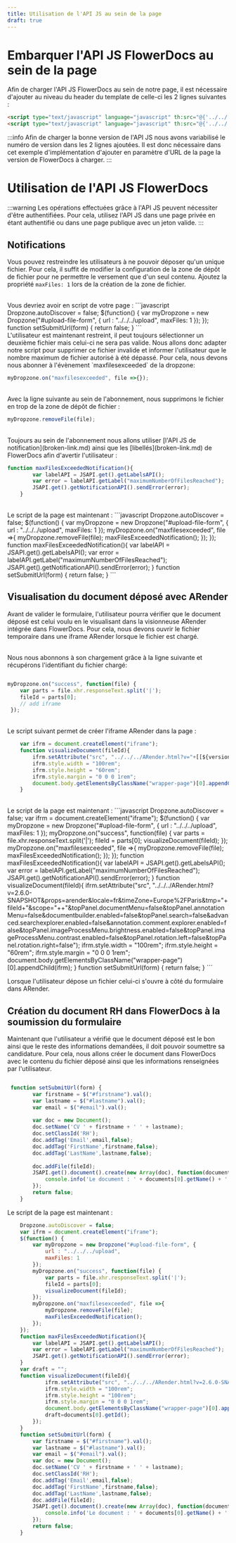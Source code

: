 ```yaml
---
title: Utilisation de l'API JS au sein de la page
draft: true
---
```


# Embarquer l'API JS FlowerDocs au sein de la page

Afin de charger l'API JS FlowerDocs au sein de notre page, il est nécessaire d'ajouter au niveau du header du template de celle-ci les 2 lignes suivantes : 

```HTML
<script type="text/javascript" language="javascript" th:src="@{'../../../scripts/flower.js?v='+${version}}"></script>
<script type="text/javascript" language="javascript" th:src="@{'../../../flowergwt/flowergwt.nocache.js?v='+${version}}"></script>
```
:::info
Afin de charger la bonne version de l'API JS nous avons variabilisé le numéro de version dans les 2 lignes ajoutées. Il est donc nécessaire dans cet exemple d'implémentation d'ajouter en paramètre d'URL de la page la version de FlowerDocs à charger. 
:::

# Utilisation de l'API JS FlowerDocs
:::warning
Les opérations effectuées grâce à l'API JS peuvent nécessiter d'être authentifiées. Pour cela, utilisez l'API JS dans une page privée en étant authentifié ou dans une page publique avec un jeton valide.
:::

## Notifications 

Vous pouvez restreindre les utilisateurs à ne pouvoir déposer qu'un unique fichier. Pour cela, il suffit de modifier la configuration de la zone de dépôt de fichier pour ne permettre le versement que d'un seul contenu. Ajoutez la propriété `maxFiles: 1` lors de la création de la zone de fichier. 

<br/>
Vous devriez avoir en script de votre page : 
```javascript
Dropzone.autoDiscover = false;
	$(function() {
		var myDropzone = new Dropzone("#upload-file-form", {
			url : "../../../upload",
			maxFiles: 1
		});
	});
	function setSubmitUrl(form) {
		return false;
	}
```

<br/>
L'utilisateur est maintenant restreint, il peut toujours sélectionner un deuxième fichier mais celui-ci ne sera pas valide. Nous allons donc adapter notre script pour supprimer ce fichier invalide et informer l'utilisateur que le nombre maximum de fichier autorisé à été dépassé. Pour cela, nous devons nous abonner à l'évènement `maxfilesexceeded` de la dropzone: 

```javascript
myDropzone.on("maxfilesexceeded", file =>{});
```

<br/>
Avec la ligne suivante au sein de l'abonnement, nous supprimons le fichier en trop de la zone de dépôt de fichier : 

```javascript
myDropzone.removeFile(file);
```

<br/>
Toujours au sein de l'abonnement nous allons utiliser [l'API JS de notification](broken-link.md) ainsi que les  [libellés](broken-link.md) de FlowerDocs afin d'avertir l'utilisateur : 

```javascript
function maxFilesExceededNotification(){
  		var labelAPI = JSAPI.get().getLabelsAPI();
  		var error = labelAPI.getLabel("maximumNumberOfFilesReached");
  		JSAPI.get().getNotificationAPI().sendError(error);
  	}  
```

<br/>
Le script de la page est maintenant : 
```javascript
	Dropzone.autoDiscover = false;
	$(function() {
		var myDropzone = new Dropzone("#upload-file-form", {
			url : "../../../upload",
			maxFiles: 1
		});
		myDropzone.on("maxfilesexceeded", file =>{
  			myDropzone.removeFile(file);
  			maxFilesExceededNotification();
  		});
	});
	function maxFilesExceededNotification(){
		var labelAPI = JSAPI.get().getLabelsAPI();
  		var error = labelAPI.getLabel("maximumNumberOfFilesReached");
  		JSAPI.get().getNotificationAPI().sendError(error);
  	}  
	function setSubmitUrl(form) {
		return false;
	}
```

## Visualisation du document déposé avec ARender

Avant de valider le formulaire, l'utilisateur pourra vérifier que le document déposé est celui voulu en le visualisant dans la visionneuse ARender intégrée dans FlowerDocs. Pour cela, nous devons ouvrir le fichier temporaire dans une iframe ARender lorsque le fichier est chargé. 

<br/>
Nous nous abonnons à son chargement grâce à la ligne suivante et récupérons l'identifiant du fichier chargé: 

```javascript 

myDropzone.on("success", function(file) {
	var parts = file.xhr.responseText.split('|');
   	fileId = parts[0];
 	// add iframe
 });
```

<br/>
Le script suivant permet de créer l'iframe ARender dans la page : 

```javascript
	var ifrm = document.createElement("iframe");
	function visualizeDocument(fileId){
		ifrm.setAttribute("src", "../../../ARender.html?v="+[[${version}]]+"&props=arender&locale=fr&timeZone=Europe%2FParis&tmp="+fileId+"&scope="+<scope>+"&topPanel.documentMenu=false&topPanel.annotationMenu=false&documentbuilder.enabled=false&topPanel.search=false&advanced.searchexplorer.enabled=false&annotation.comment.explorer.enabled=false&topPanel.imageProcessMenu.brightness.enabled=false&topPanel.imageProcessMenu.contrast.enabled=false&topPanel.rotation.left=false&topPanel.rotation.right=false");
        ifrm.style.width = "100rem";
        ifrm.style.height = "60rem";
  		ifrm.style.margin = "0 0 0 1rem";
        document.body.getElementsByClassName("wrapper-page")[0].appendChild(ifrm);
	}
```

<br/>
Le script de la page est maintenant : 
```javascript
	Dropzone.autoDiscover = false;
  	var ifrm = document.createElement("iframe");
	$(function() {
		var myDropzone = new Dropzone("#upload-file-form", {
			url : "../../../upload",
  			maxFiles: 1
		});
		myDropzone.on("success", function(file) {
			var parts = file.xhr.responseText.split('|');
			fileId = parts[0];
  			visualizeDocument(fileId);
		});
  		myDropzone.on("maxfilesexceeded", file =>{
  			myDropzone.removeFile(file);
  			maxFilesExceededNotification();
  		});
	});
	function maxFilesExceededNotification(){
  		var labelAPI = JSAPI.get().getLabelsAPI();
  		var error = labelAPI.getLabel("maximumNumberOfFilesReached");
  		JSAPI.get().getNotificationAPI().sendError(error);
  	} 
  	function visualizeDocument(fileId){
  		ifrm.setAttribute("src", "../../../ARender.html?v=2.6.0-SNAPSHOT&props=arender&locale=fr&timeZone=Europe%2FParis&tmp="+fileId+"&scope="+<scope>+"&topPanel.documentMenu=false&topPanel.annotationMenu=false&documentbuilder.enabled=false&topPanel.search=false&advanced.searchexplorer.enabled=false&annotation.comment.explorer.enabled=false&topPanel.imageProcessMenu.brightness.enabled=false&topPanel.imageProcessMenu.contrast.enabled=false&topPanel.rotation.left=false&topPanel.rotation.right=false");
       ifrm.style.width = "100rem";
       ifrm.style.height = "60rem";
  		ifrm.style.margin = "0 0 0 1rem";
       document.body.getElementsByClassName("wrapper-page")[0].appendChild(ifrm);
  	}
	function setSubmitUrl(form) {
  		return false;
	}
```

Lorsque l'utilisateur dépose un fichier celui-ci s'ouvre à côté du formulaire dans ARender.

## Création du document RH dans FlowerDocs à la soumission du formulaire
Maintenant que l'utilisateur a vérifié que le document déposé est le bon ainsi que le reste des informations demandées, il doit pouvoir soumettre sa candidature. Pour cela, nous allons créer le document dans FlowerDocs avec le contenu du fichier déposé ainsi que les informations renseignées par l'utilisateur.

```javascript

 function setSubmitUrl(form) {
		var firstname = $("#firstname").val();
  		var lastname = $("#lastname").val();
  		var email = $("#email").val();
  		
		var doc = new Document();
		doc.setName('CV ' + firstname + ' ' + lastname);
		doc.setClassId('RH');
		doc.addTag('Email',email,false);
		doc.addTag('FirstName',firstname,false);
		doc.addTag('LastName',lastname,false);
  		
		doc.addFile(fileId);
		JSAPI.get().document().create(new Array(doc), function(documents) {
			console.info('Le document : ' + documents[0].getName() + ' a été créé');
		});
		return false;
	}
```

Le script de la page est maintenant : 
```javascript
	Dropzone.autoDiscover = false;
  	var ifrm = document.createElement("iframe");
	$(function() {
		var myDropzone = new Dropzone("#upload-file-form", {
			url : "../../../upload",
  			maxFiles: 1
		});
		myDropzone.on("success", function(file) {
			var parts = file.xhr.responseText.split('|');
			fileId = parts[0];
  			visualizeDocument(fileId);
		});
  		myDropzone.on("maxfilesexceeded", file =>{
  			myDropzone.removeFile(file);
  			maxFilesExceededNotification();
  		});
	});
	function maxFilesExceededNotification(){
  		var labelAPI = JSAPI.get().getLabelsAPI();
  		var error = labelAPI.getLabel("maximumNumberOfFilesReached");
  		JSAPI.get().getNotificationAPI().sendError(error);
  	} 
	var draft = "";
  	function visualizeDocument(fileId){
  			ifrm.setAttribute("src", "../../../ARender.html?v=2.6.0-SNAPSHOT&props=arender&locale=fr&timeZone=Europe%2FParis&tmp="+fileId+"&scope="+<scope>+"&topPanel.documentMenu=false&topPanel.annotationMenu=false&documentbuilder.enabled=false&topPanel.search=false&advanced.searchexplorer.enabled=false&annotation.comment.explorer.enabled=false&topPanel.imageProcessMenu.brightness.enabled=false&topPanel.imageProcessMenu.contrast.enabled=false&topPanel.rotation.left=false&topPanel.rotation.right=false");
        	ifrm.style.width = "100rem";
        	ifrm.style.height = "100rem";
  			ifrm.style.margin = "0 0 0 1rem";
        	document.body.getElementsByClassName("wrapper-page")[0].appendChild(ifrm);
			draft=documents[0].getId();
		});
  	}
	function setSubmitUrl(form) {
		var firstname = $("#firstname").val();
  		var lastname = $("#lastname").val();
  		var email = $("#email").val();
		var doc = new Document();
		doc.setName('CV ' + firstname + ' ' + lastname);
		doc.setClassId('RH');
		doc.addTag('Email',email,false);
		doc.addTag('FirstName',firstname,false);
		doc.addTag('LastName',lastname,false);
		doc.addFile(fileId);
		JSAPI.get().document().create(new Array(doc), function(documents) {
			console.info('Le document : ' + documents[0].getName() + ' a été créé');
		});
		return false;
	}
```
